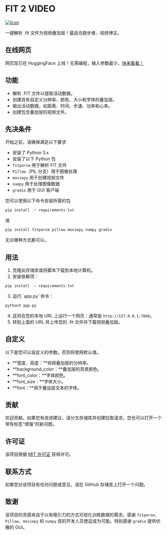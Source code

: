 # FIT 2 VIDEO
[![Icon](https://skillicons.dev/icons?i=py,anaconda,pr)](#)

一键解析 .fit 文件为视频叠加层！最适合跑步者、视频博主。

## 在线网页
网页现已在 HuggingFace 上线！无需编程，输入参数最少，[快来看看！](fit2video.com)

## 功能

- 解析 .FIT 文件以提取活动数据。
- 创建具有自定义分辨率、颜色、大小和字体的叠加层。
- 输出活动数据，如距离、时间、步速、功率和心率。
- 创建包含叠加层的视频文件。

## 先决条件

开始之前，请确保满足以下要求

- 安装了 Python 3.x
- 安装了以下 Python 包
- `fitparse` 用于解析 FIT 文件
- `Pillow`（PIL 分支）用于图像处理
- `moviepy` 用于创建视频文件
- `numpy` 用于处理图像数据
- `gradio` 用于 GUI 客户端

您可以使用以下命令安装所需的包

```bash
pip install -r requirements.txt
```

或

```bash
pip install fitparse pillow moviepy numpy gradio
```

无论哪种方式都可以。

## 用法

1. 克隆此存储库或将脚本下载到本地计算机。
2. 安装依赖项：
```bash
pip install -r requirements.txt
```
3. 运行 `app.py' 命令：
```bash
python3 app.py
```
4. 这将在您的本地 URL 上运行一个网页：通常是 `http://127.0.0.1:7860`。
5. 转到上面的 URL 并上传您的 .fit 文件并下载视频叠加层。

## 自定义

以下是您可以自定义的参数。否则将使用默认值。

- **宽度、高度：**视频叠加层的分辨率。
- **background_color：**叠加层的背景颜色。
- **font_color：**字体颜色。
- **font_size：**字体大小。
- **font：**用于叠加层文本的字体。

## 贡献

欢迎贡献。如果您有改进建议，请分叉存储库并创建拉取请求。您也可以打开一个带有标签“增强”的新问题。

## 许可证

该项目根据 [MIT 许可证](LICENSE) 获得许可。

## 联系方式

如果您对该项目有任何问题或意见，请在 GitHub 存储库上打开一个问题。

## 致谢

该项目的灵感来自于以有吸引力的方式可视化训练数据的需求。感谢 `fitparse`、`Pillow`、`moviepy` 和 `numpy` 库的开发人员使这成为可能。特别感谢 `gradio` 提供优雅的 GUI。